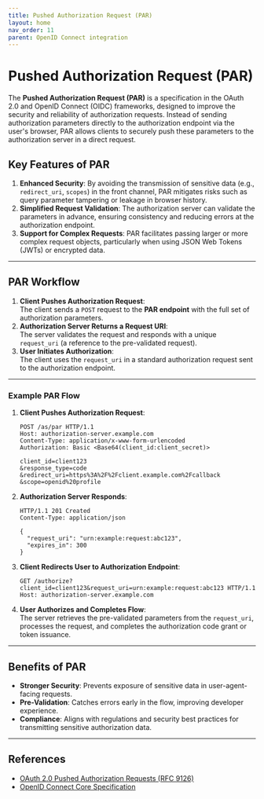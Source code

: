 ```yaml
---
title: Pushed Authorization Request (PAR)
layout: home
nav_order: 11
parent: OpenID Connect integration
---
```


# Pushed Authorization Request (PAR)

The **Pushed Authorization Request (PAR)** is a specification in the OAuth 2.0 and OpenID Connect (OIDC) frameworks, designed to improve the security and reliability of authorization requests. Instead of sending authorization parameters directly to the authorization endpoint via the user's browser, PAR allows clients to securely push these parameters to the authorization server in a direct request.

## Key Features of PAR
1. **Enhanced Security**: By avoiding the transmission of sensitive data (e.g., `redirect_uri`, `scopes`) in the front channel, PAR mitigates risks such as query parameter tampering or leakage in browser history.
2. **Simplified Request Validation**: The authorization server can validate the parameters in advance, ensuring consistency and reducing errors at the authorization endpoint.
3. **Support for Complex Requests**: PAR facilitates passing larger or more complex request objects, particularly when using JSON Web Tokens (JWTs) or encrypted data.

---

## PAR Workflow

1. **Client Pushes Authorization Request**:  
   The client sends a `POST` request to the **PAR endpoint** with the full set of authorization parameters.
2. **Authorization Server Returns a Request URI**:  
   The server validates the request and responds with a unique `request_uri` (a reference to the pre-validated request).
3. **User Initiates Authorization**:  
   The client uses the `request_uri` in a standard authorization request sent to the authorization endpoint.

---

### Example PAR Flow

1. **Client Pushes Authorization Request**:
   ```http
   POST /as/par HTTP/1.1
   Host: authorization-server.example.com
   Content-Type: application/x-www-form-urlencoded
   Authorization: Basic <Base64(client_id:client_secret)>
   
   client_id=client123
   &response_type=code
   &redirect_uri=https%3A%2F%2Fclient.example.com%2Fcallback
   &scope=openid%20profile
   ```

2. **Authorization Server Responds**:
   ```http
   HTTP/1.1 201 Created
   Content-Type: application/json
   
   {
     "request_uri": "urn:example:request:abc123",
     "expires_in": 300
   }
   ```

3. **Client Redirects User to Authorization Endpoint**:
   ```http
   GET /authorize?client_id=client123&request_uri=urn:example:request:abc123 HTTP/1.1
   Host: authorization-server.example.com
   ```

4. **User Authorizes and Completes Flow**:  
   The server retrieves the pre-validated parameters from the `request_uri`, processes the request, and completes the authorization code grant or token issuance.

---

## Benefits of PAR
- **Stronger Security**: Prevents exposure of sensitive data in user-agent-facing requests.
- **Pre-Validation**: Catches errors early in the flow, improving developer experience.
- **Compliance**: Aligns with regulations and security best practices for transmitting sensitive authorization data.

---

## References
- [OAuth 2.0 Pushed Authorization Requests (RFC 9126)](https://www.rfc-editor.org/rfc/rfc9126)
- [OpenID Connect Core Specification](https://openid.net/specs/openid-connect-core-1_0.html)
